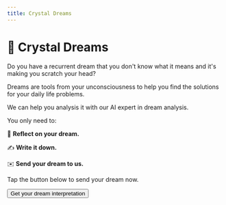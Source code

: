 ```yaml
---
title: Crystal Dreams
---
```


# **🔮 Crystal Dreams**

Do you have a recurrent dream that you don't know what it means and  it's making you scratch your head?

Dreams are tools from your unconsciousness to help you find the solutions for your daily life problems. 

We can help you analysis it with our AI expert in dream analysis.

You only need to:

🤔 **Reflect on your dream.**

✍️ **Write it down.** 

✉️ **Send your dream to us.**

Tap the button below to send your dream now.

<a href="https://gbv72db7eem.typeform.com/to/bSGnUlg7">
  <button type="button" class="btn btn-dark">
    Get your dream interpretation
  </button>
</a>

